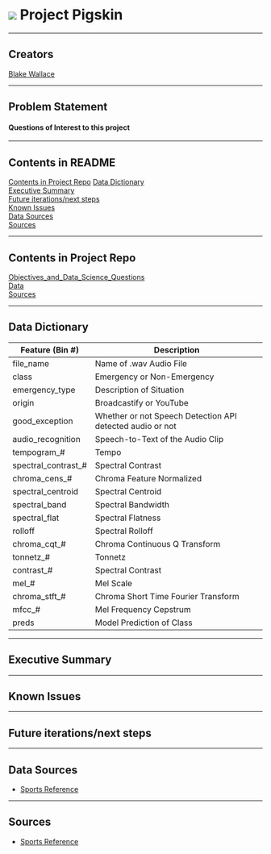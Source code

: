 # ![](https://github.com/BlakeWallace/Project_Pigskin) Project Pigskin

---

## Creators
  
[Blake Wallace](https://www.linkedin.com/in/blake-wallace)  

---

## Problem Statement

#### Questions of Interest to this project

---

## Contents in README
[Contents in Project Repo](#repo-content)
[Data Dictionary](#data-dictionary)  
[Executive Summary](#executive-summary)  
[Future iterations/next steps](#next-steps)  
[Known Issues](#known-issues)  
[Data Sources](#data-sources)  
[Sources](#sources)

---

<a id='repo-content'></a>

## Contents in Project Repo
[Objectives_and_Data_Science_Questions](#https://github.com/BlakeWallace/Project_Pigskin/blob/master/Objectives_and_Data_Science_Questions.ipynb)   
[Data](#https://github.com/BlakeWallace/Project_Pigskin/blob/master/Data.ipynb)   
[Sources](#https://github.com/BlakeWallace/Project_Pigskin/blob/master/Sources.ipynb)

---

<a id='data-dictionary'></a>

## Data Dictionary

<div align="left"> 
    
|Feature (Bin #)|Description|
|---|---|
file_name|Name of .wav Audio File
class|Emergency or Non-Emergency
emergency_type|Description of Situation
origin|Broadcastify or YouTube
good_exception|Whether or not Speech Detection API detected audio or not
audio_recognition|Speech-to-Text of the Audio Clip
tempogram_#|Tempo
spectral_contrast_#|Spectral Contrast
chroma_cens_#|Chroma Feature Normalized
spectral_centroid|Spectral Centroid
spectral_band|Spectral Bandwidth
spectral_flat|Spectral Flatness
rolloff|Spectral Rolloff
chroma_cqt_#|Chroma Continuous Q Transform
tonnetz_#|Tonnetz
contrast_#|Spectral Contrast
mel_#|Mel Scale
chroma_stft_#|Chroma Short Time Fourier Transform
mfcc_#|Mel Frequency Cepstrum
preds|Model Prediction of Class

</div>

---

<a id='executive-summary'></a>

## Executive Summary



---

<a id='known-issues'></a>

## Known Issues



---

<a id='next-steps'></a>

## Future iterations/next steps



---

<a id='data-sources'></a>

## Data Sources

- [Sports Reference](https://www.sports-reference.com)  

---

<a id='sources'></a>

## Sources

- [Sports Reference](https://www.sports-reference.com)